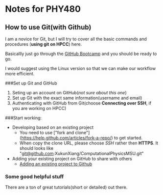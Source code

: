 # Notes for PHY480

## How to use Git(with Github)
I am a novice for Git, but I will try to cover all the basic commands and procedures (**using git on HPCC**) here.

Basicallly just go through the [GitHub Bootcamp](https://help.github.com/categories/bootcamp/) and you should be ready to go.

I would suggest using the Linux version so that we can make our workflow more efficient.

###Set up Git and GitHub
1. Seting up an account on GitHub(_not sure about this one_)
1. Set up Git with the exact same information(username and email)
1. Authenticating with GitHub from Git(choose **Connecting over SSH**, if you are working on HPCC)

###Start working:
* Developing based on an existing project
	* You need to use ["fork and clone"] (https://help.github.com/articles/fork-a-repo/) to get started.
	* When copy the clone URL, please choose *SSH* rather then **HTTPS**. It should looks like "git@github.com:XukunXiang/ComputationalPhysicsMSU.git"
* Adding your existing project on GitHub to share with others
	* [Adding an existing project to Github](https://help.github.com/articles/adding-an-existing-project-to-github-using-the-command-line/)
			





### Some good helpful stuff
There are a ton of great tutorials(short or detailed) out there.
